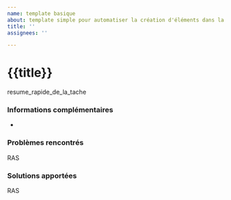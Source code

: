 ```yaml
---
name: template basique
about: template simple pour automatiser la création d'éléments dans la roadmap
title: ''
assignees: ''

---
```


# {{title}}
resume_rapide_de_la_tache

### Informations complémentaires
 - 

### Problèmes rencontrés
RAS

### Solutions apportées
RAS
